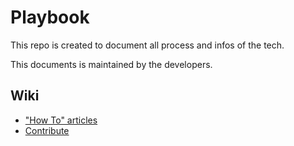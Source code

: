# Playbook

This repo is created to document all process and infos of the tech.

This documents is maintained by the developers.

## Wiki
- ["How To" articles](https://github.com/pontte/playbook/tree/master/master/wiki/README.md)
- [Contribute](https://github.com/pontte/playbook/tree/master/wiki/articles/how_to_contribute.md)

